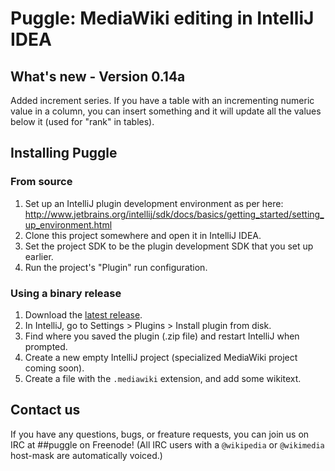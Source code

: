 # Puggle: MediaWiki editing in IntelliJ IDEA

## What's new - Version 0.14a
Added increment series. If you have a table with an incrementing numeric value in a column, you can insert something and it will update all the values below it (used for "rank" in tables).
  
## Installing Puggle
### From source
1. Set up an IntelliJ plugin development environment as per here: http://www.jetbrains.org/intellij/sdk/docs/basics/getting_started/setting_up_environment.html
2. Clone this project somewhere and open it in IntelliJ IDEA.
3. Set the project SDK to be the plugin development SDK that you set up earlier.
4. Run the project's "Plugin" run configuration.

### Using a binary release
1. Download the [latest release](https://github.com/drewmutt/puggle/releases).
2. In IntelliJ, go to Settings > Plugins > Install plugin from disk.
3. Find where you saved the plugin (.zip file) and restart IntelliJ when prompted.
4. Create a new empty IntelliJ project (specialized MediaWiki project coming soon).
5. Create a file with the `.mediawiki` extension, and add some wikitext.

## Contact us
If you have any questions, bugs, or freature requests, you can join us on IRC at ##puggle on Freenode! (All IRC users with a `@wikipedia` or `@wikimedia` host-mask are automatically voiced.)

